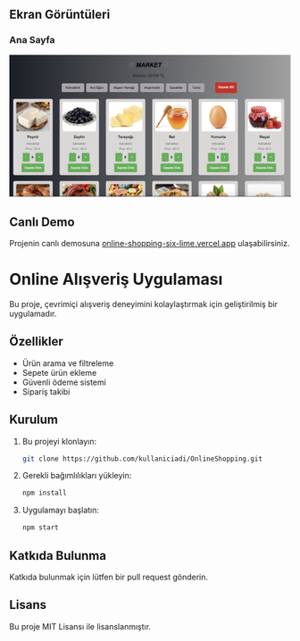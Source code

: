 ## Ekran Görüntüleri
### Ana Sayfa
![Ana Sayfa](ss.jpg)

## Canlı Demo
Projenin canlı demosuna [online-shopping-six-lime.vercel.app](online-shopping-six-lime.vercel.app) ulaşabilirsiniz.

# Online Alışveriş Uygulaması

Bu proje, çevrimiçi alışveriş deneyimini kolaylaştırmak için geliştirilmiş bir uygulamadır.

## Özellikler
- Ürün arama ve filtreleme
- Sepete ürün ekleme
- Güvenli ödeme sistemi
- Sipariş takibi

## Kurulum
1. Bu projeyi klonlayın:
    ```bash
    git clone https://github.com/kullaniciadi/OnlineShopping.git
    ```
2. Gerekli bağımlılıkları yükleyin:
    ```bash
    npm install
    ```
3. Uygulamayı başlatın:
    ```bash
    npm start
    ```

## Katkıda Bulunma
Katkıda bulunmak için lütfen bir pull request gönderin.

## Lisans
Bu proje MIT Lisansı ile lisanslanmıştır.